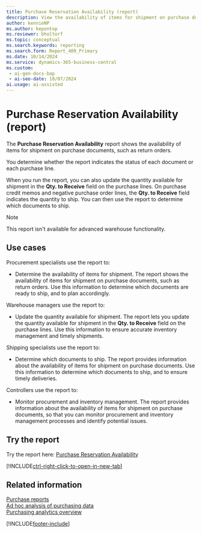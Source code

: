 ```yaml
---
title: Purchase Reservation Availability (report)
description: View the availability of items for shipment on purchase documents, such as return orders. 
author: kennieNP
ms.author: kepontop
ms.reviewer: bholtorf
ms.topic: conceptual
ms.search.keywords: reporting
ms.search.form: Report_409_Primary
ms.date: 10/14/2024
ms.service: dynamics-365-business-central
ms.custom:
 - ai-gen-docs-bap
 - ai-seo-date: 10/07/2024
ai.usage: ai-assisted
---
```


# Purchase Reservation Availability (report)

The **Purchase Reservation Availability** report shows the availability of items for shipment on purchase documents, such as return orders.

You determine whether the report indicates the status of each document or each purchase line.

When you run the report, you can also update the quantity available for shipment in the **Qty. to Receive** field on the purchase lines. On purchase credit memos and negative purchase order lines, the **Qty. to Receive** field indicates the quantity to ship. You can then use the report to determine which documents to ship.

> [!NOTE]
> This report isn't available for advanced warehouse functionality.

## Use cases

<!-- 
Prompt

Below is a report in an ERP system. Provide 3-4 use cases for different personas working with procurement.
Format like this:    
  
As a <persona>, use the report to    
* use case 1  
* use case 2    

Do not capitalize the persona names. 

## Report description
Shows the availability of items for shipment on purchase documents, for example return orders. You determine whether the report indicates the status of each document or of each purchase line.
When you print the report, you can also update the quantity that is available for shipment in the Qty. to Receive field on the purchase lines. On purchase credit memos and negative purchase order lines, the Qty. to Receive field contains the quantity to ship.. Then you can use the report to determine which documents to ship


Please include your data sources and URLs 
 -->

Procurement specialists use the report to:

* Determine the availability of items for shipment. The report shows the availability of items for shipment on purchase documents, such as return orders. Use this information to determine which documents are ready to ship, and to plan accordingly.

Warehouse managers use the report to:

* Update the quantity available for shipment. The report lets you update the quantity available for shipment in the **Qty. to Receive** field on the purchase lines. Use this information to ensure accurate inventory management and timely shipments.

Shipping specialists use the report to:

* Determine which documents to ship. The report provides information about the availability of items for shipment on purchase documents. Use this information to determine which documents to ship, and to ensure timely deliveries.

Controllers use the report to:

* Monitor procurement and inventory management. The report provides information about the availability of items for shipment on purchase documents, so that you can monitor procurement and inventory management processes and identify potential issues.

## Try the report

Try the report here: [Purchase Reservation Availability](https://businesscentral.dynamics.com?report=409)

[!INCLUDE[ctrl-right-click-to-open-in-new-tab](../includes/ctrl-right-click-to-open-in-new-tab.md)]

## Related information

[Purchase reports](../purchase-reports.md)  
[Ad hoc analysis of purchasing data](../ad-hoc-analysis-purchasing.md)  
[Purchasing analytics overview](../purchasing-analytics-overview.md)  

[!INCLUDE[footer-include](../includes/footer-banner.md)]
